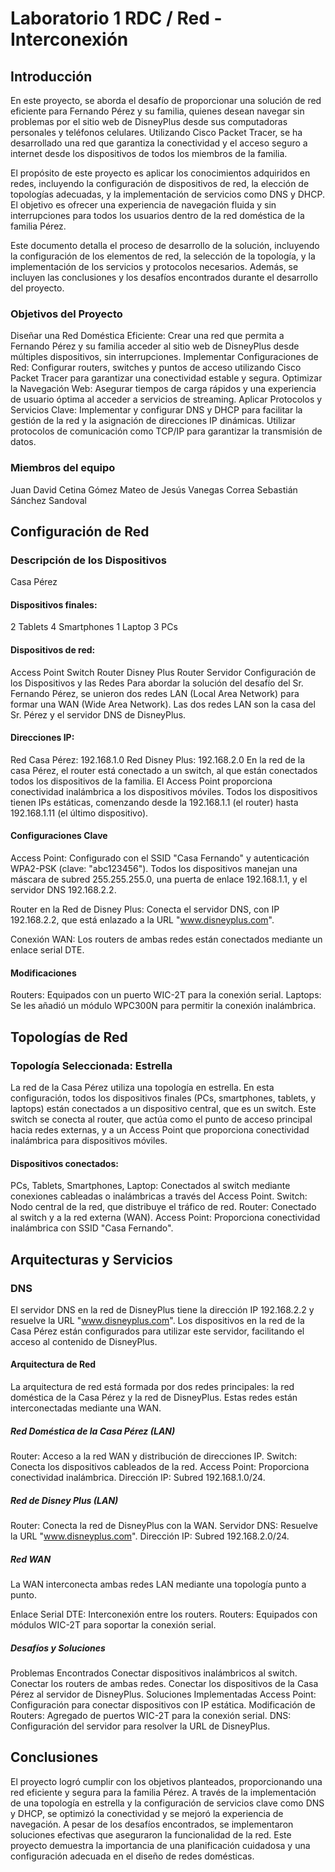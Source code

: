 # Laboratorio 1 RDC / Red - Interconexión
## Introducción
En este proyecto, se aborda el desafío de proporcionar una solución de red eficiente para Fernando Pérez y su familia, quienes desean navegar sin problemas por el sitio web de DisneyPlus desde sus computadoras personales y teléfonos celulares. Utilizando Cisco Packet Tracer, se ha desarrollado una red que garantiza la conectividad y el acceso seguro a internet desde los dispositivos de todos los miembros de la familia.

El propósito de este proyecto es aplicar los conocimientos adquiridos en redes, incluyendo la configuración de dispositivos de red, la elección de topologías adecuadas, y la implementación de servicios como DNS y DHCP. El objetivo es ofrecer una experiencia de navegación fluida y sin interrupciones para todos los usuarios dentro de la red doméstica de la familia Pérez.

Este documento detalla el proceso de desarrollo de la solución, incluyendo la configuración de los elementos de red, la selección de la topología, y la implementación de los servicios y protocolos necesarios. Además, se incluyen las conclusiones y los desafíos encontrados durante el desarrollo del proyecto.

### Objetivos del Proyecto
Diseñar una Red Doméstica Eficiente: Crear una red que permita a Fernando Pérez y su familia acceder al sitio web de DisneyPlus desde múltiples dispositivos, sin interrupciones.
Implementar Configuraciones de Red: Configurar routers, switches y puntos de acceso utilizando Cisco Packet Tracer para garantizar una conectividad estable y segura.
Optimizar la Navegación Web: Asegurar tiempos de carga rápidos y una experiencia de usuario óptima al acceder a servicios de streaming.
Aplicar Protocolos y Servicios Clave: Implementar y configurar DNS y DHCP para facilitar la gestión de la red y la asignación de direcciones IP dinámicas. Utilizar protocolos de comunicación como TCP/IP para garantizar la transmisión de datos.
### Miembros del equipo
Juan David Cetina Gómez
Mateo de Jesús Vanegas Correa
Sebastián Sánchez Sandoval
## Configuración de Red
### Descripción de los Dispositivos
Casa Pérez
#### Dispositivos finales:

2 Tablets
4 Smartphones
1 Laptop
3 PCs
#### Dispositivos de red:

Access Point
Switch
Router
Disney Plus
Router
Servidor
Configuración de los Dispositivos y las Redes
Para abordar la solución del desafío del Sr. Fernando Pérez, se unieron dos redes LAN (Local Area Network) para formar una WAN (Wide Area Network). Las dos redes LAN son la casa del Sr. Pérez y el servidor DNS de DisneyPlus.

#### Direcciones IP:

Red Casa Pérez: 192.168.1.0
Red Disney Plus: 192.168.2.0
En la red de la casa Pérez, el router está conectado a un switch, al que están conectados todos los dispositivos de la familia. El Access Point proporciona conectividad inalámbrica a los dispositivos móviles. Todos los dispositivos tienen IPs estáticas, comenzando desde la 192.168.1.1 (el router) hasta 192.168.1.11 (el último dispositivo).

#### Configuraciones Clave
Access Point: Configurado con el SSID "Casa Fernando" y autenticación WPA2-PSK (clave: "abc123456"). Todos los dispositivos manejan una máscara de subred 255.255.255.0, una puerta de enlace 192.168.1.1, y el servidor DNS 192.168.2.2.

Router en la Red de Disney Plus: Conecta el servidor DNS, con IP 192.168.2.2, que está enlazado a la URL "www.disneyplus.com".

Conexión WAN: Los routers de ambas redes están conectados mediante un enlace serial DTE.

#### Modificaciones
Routers: Equipados con un puerto WIC-2T para la conexión serial.
Laptops: Se les añadió un módulo WPC300N para permitir la conexión inalámbrica.
## Topologías de Red
### Topología Seleccionada: Estrella
La red de la Casa Pérez utiliza una topología en estrella. En esta configuración, todos los dispositivos finales (PCs, smartphones, tablets, y laptops) están conectados a un dispositivo central, que es un switch. Este switch se conecta al router, que actúa como el punto de acceso principal hacia redes externas, y a un Access Point que proporciona conectividad inalámbrica para dispositivos móviles.

#### Dispositivos conectados:

PCs, Tablets, Smartphones, Laptop: Conectados al switch mediante conexiones cableadas o inalámbricas a través del Access Point.
Switch: Nodo central de la red, que distribuye el tráfico de red.
Router: Conectado al switch y a la red externa (WAN).
Access Point: Proporciona conectividad inalámbrica con SSID "Casa Fernando".
## Arquitecturas y Servicios
### DNS
El servidor DNS en la red de DisneyPlus tiene la dirección IP 192.168.2.2 y resuelve la URL "www.disneyplus.com". Los dispositivos en la red de la Casa Pérez están configurados para utilizar este servidor, facilitando el acceso al contenido de DisneyPlus.

#### Arquitectura de Red
La arquitectura de red está formada por dos redes principales: la red doméstica de la Casa Pérez y la red de DisneyPlus. Estas redes están interconectadas mediante una WAN.

##### Red Doméstica de la Casa Pérez (LAN)
Router: Acceso a la red WAN y distribución de direcciones IP.
Switch: Conecta los dispositivos cableados de la red.
Access Point: Proporciona conectividad inalámbrica.
Dirección IP: Subred 192.168.1.0/24.
##### Red de Disney Plus (LAN)
Router: Conecta la red de DisneyPlus con la WAN.
Servidor DNS: Resuelve la URL "www.disneyplus.com".
Dirección IP: Subred 192.168.2.0/24.
##### Red WAN
La WAN interconecta ambas redes LAN mediante una topología punto a punto.

Enlace Serial DTE: Interconexión entre los routers.
Routers: Equipados con módulos WIC-2T para soportar la conexión serial.
##### Desafíos y Soluciones
Problemas Encontrados
Conectar dispositivos inalámbricos al switch.
Conectar los routers de ambas redes.
Conectar los dispositivos de la Casa Pérez al servidor de DisneyPlus.
Soluciones Implementadas
Access Point: Configuración para conectar dispositivos con IP estática.
Modificación de Routers: Agregado de puertos WIC-2T para la conexión serial.
DNS: Configuración del servidor para resolver la URL de DisneyPlus.
## Conclusiones
El proyecto logró cumplir con los objetivos planteados, proporcionando una red eficiente y segura para la familia Pérez. A través de la implementación de una topología en estrella y la configuración de servicios clave como DNS y DHCP, se optimizó la conectividad y se mejoró la experiencia de navegación. A pesar de los desafíos encontrados, se implementaron soluciones efectivas que aseguraron la funcionalidad de la red. Este proyecto demuestra la importancia de una planificación cuidadosa y una configuración adecuada en el diseño de redes domésticas.